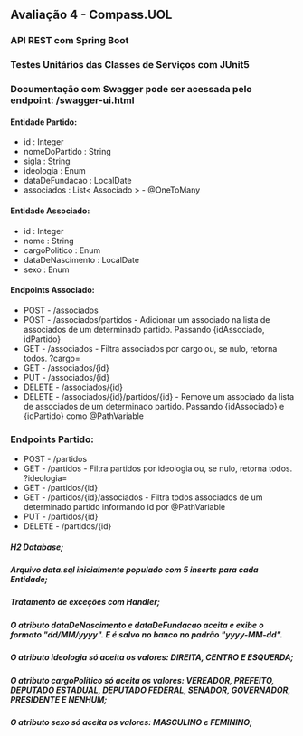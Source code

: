 ## Avaliação 4 - Compass.UOL

### API REST com Spring Boot

### Testes Unitários das Classes de Serviços com JUnit5

### Documentação com Swagger pode ser acessada pelo endpoint: /swagger-ui.html

#### Entidade Partido:

<ul>
<li>id : Integer</li>
<li>nomeDoPartido : String </li>
<li>sigla : String</li>
<li>ideologia : Enum</li>
<li>dataDeFundacao : LocalDate</li>
<li>associados : List< Associado > - @OneToMany</li>
</ul>

#### Entidade Associado:

<ul>
<li>id : Integer</li>
<li>nome : String </li>
<li>cargoPolitico : Enum</li>
<li>dataDeNascimento : LocalDate</li>
<li>sexo : Enum</li>
</ul>

#### Endpoints Associado: 

<ul>
<li>POST - /associados</li>
<li>POST - /associados/partidos - Adicionar um associado na lista de associados de um determinado partido. Passando {idAssociado, idPartido}</li>
<li>GET - /associados - Filtra associados por cargo ou, se nulo, retorna todos. ?cargo=</li>
<li>GET - /associados/{id}</li>
<li>PUT - /associados/{id}</li> 
<li>DELETE - /associados/{id}</li> 
<li>DELETE - /associados/{id}/partidos/{id} - Remove um associado da lista de associados de um determinado partido. Passando {idAssociado} e {idPartido} como @PathVariable </li> 
</ul>

### Endpoints Partido:
<ul>
<li>POST - /partidos</li>
<li>GET - /partidos - Filtra partidos por ideologia ou, se nulo, retorna todos. ?ideologia=</li>
<li>GET - /partidos/{id}</li>
<li>GET - /partidos/{id}/associados - Filtra todos associados de um determinado partido informando id por @PathVariable</li>
<li>PUT - /partidos/{id}</li>
<li>DELETE - /partidos/{id}</li>
</ul>

##### H2 Database;
##### Arquivo data.sql inicialmente populado com 5 inserts para cada Entidade;
##### Tratamento de exceções com Handler;
##### O atributo dataDeNascimento e dataDeFundacao aceita e exibe o formato "dd/MM/yyyy". E é salvo no banco no padrão "yyyy-MM-dd".
##### O atributo ideologia só aceita os valores: DIREITA, CENTRO E ESQUERDA;
##### O atributo cargoPolitico só aceita os valores: VEREADOR, PREFEITO, DEPUTADO ESTADUAL, DEPUTADO FEDERAL, SENADOR, GOVERNADOR, PRESIDENTE E NENHUM;
##### O atributo sexo só aceita os valores: MASCULINO e FEMININO;


